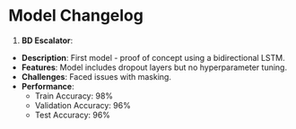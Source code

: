 # Model Changelog

1. **BD Escalator**:  
  - **Description**: First model - proof of concept using a bidirectional LSTM.  
  - **Features**: Model includes dropout layers but no hyperparameter tuning.  
  - **Challenges**: Faced issues with masking.  
  - **Performance**:  
    - Train Accuracy: 98%  
    - Validation Accuracy: 96%  
    - Test Accuracy: 96%
